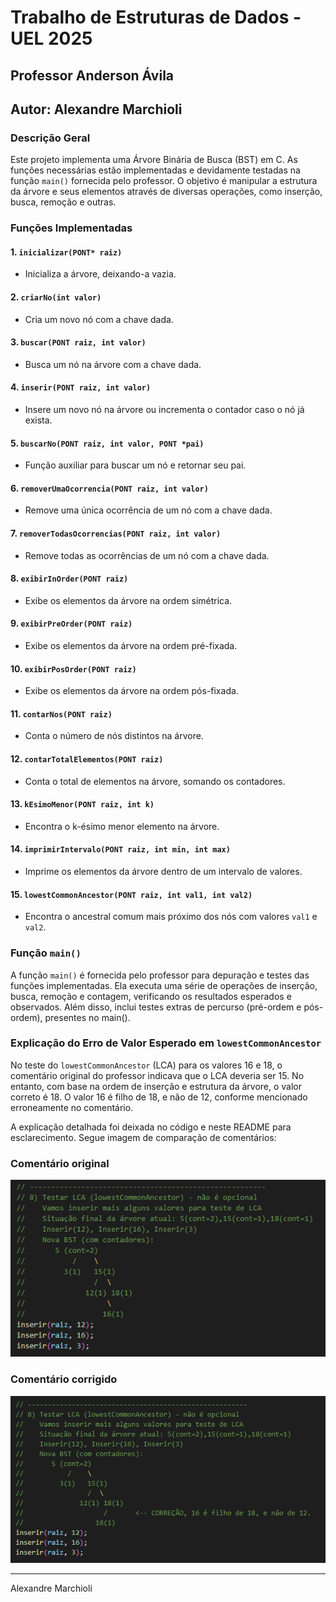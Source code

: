# Trabalho de Estruturas de Dados - UEL 2025
## Professor Anderson Ávila
## Autor: Alexandre Marchioli

### Descrição Geral
Este projeto implementa uma Árvore Binária de Busca (BST) em C. As funções necessárias estão implementadas e devidamente testadas na função `main()` fornecida pelo professor. O objetivo é manipular a estrutura da árvore e seus elementos através de diversas operações, como inserção, busca, remoção e outras.

### Funções Implementadas

#### 1. `inicializar(PONT* raiz)`
- Inicializa a árvore, deixando-a vazia.

#### 2. `criarNo(int valor)`
- Cria um novo nó com a chave dada.

#### 3. `buscar(PONT raiz, int valor)`
- Busca um nó na árvore com a chave dada.

#### 4. `inserir(PONT raiz, int valor)`
- Insere um novo nó na árvore ou incrementa o contador caso o nó já exista.

#### 5. `buscarNo(PONT raiz, int valor, PONT *pai)`
- Função auxiliar para buscar um nó e retornar seu pai.

#### 6. `removerUmaOcorrencia(PONT raiz, int valor)`
- Remove uma única ocorrência de um nó com a chave dada.

#### 7. `removerTodasOcorrencias(PONT raiz, int valor)`
- Remove todas as ocorrências de um nó com a chave dada.

#### 8. `exibirInOrder(PONT raiz)`
- Exibe os elementos da árvore na ordem simétrica.

#### 9. `exibirPreOrder(PONT raiz)`
- Exibe os elementos da árvore na ordem pré-fixada.

#### 10. `exibirPosOrder(PONT raiz)`
- Exibe os elementos da árvore na ordem pós-fixada.

#### 11. `contarNos(PONT raiz)`
- Conta o número de nós distintos na árvore.

#### 12. `contarTotalElementos(PONT raiz)`
- Conta o total de elementos na árvore, somando os contadores.

#### 13. `kEsimoMenor(PONT raiz, int k)`
- Encontra o k-ésimo menor elemento na árvore.

#### 14. `imprimirIntervalo(PONT raiz, int min, int max)`
- Imprime os elementos da árvore dentro de um intervalo de valores.

#### 15. `lowestCommonAncestor(PONT raiz, int val1, int val2)`
- Encontra o ancestral comum mais próximo dos nós com valores `val1` e `val2`.

### Função `main()`
A função `main()` é fornecida pelo professor para depuração e testes das funções implementadas. Ela executa uma série de operações de inserção, busca, remoção e contagem, verificando os resultados esperados e observados. Além disso, inclui testes extras de percurso (pré-ordem e pós-ordem), presentes no main().

### Explicação do Erro de Valor Esperado em `lowestCommonAncestor`
No teste do `lowestCommonAncestor` (LCA) para os valores 16 e 18, o comentário original do professor indicava que o LCA deveria ser 15. No entanto, com base na ordem de inserção e estrutura da árvore, o valor correto é 18. O valor 16 é filho de 18, e não de 12, conforme mencionado erroneamente no comentário. 

A explicação detalhada foi deixada no código e neste README para esclarecimento. Segue imagem de comparação de comentários:

### Comentário original
![Comentário Original do código. 12 é tratado erroneamente como pai de 16.](imagens-readme/comentario_original.png)

### Comentário corrigido
![Comentário Corrigido. 18 é corrigido como pai de 16.](imagens-readme/comentario_corrigido.png)

---

Alexandre Marchioli
